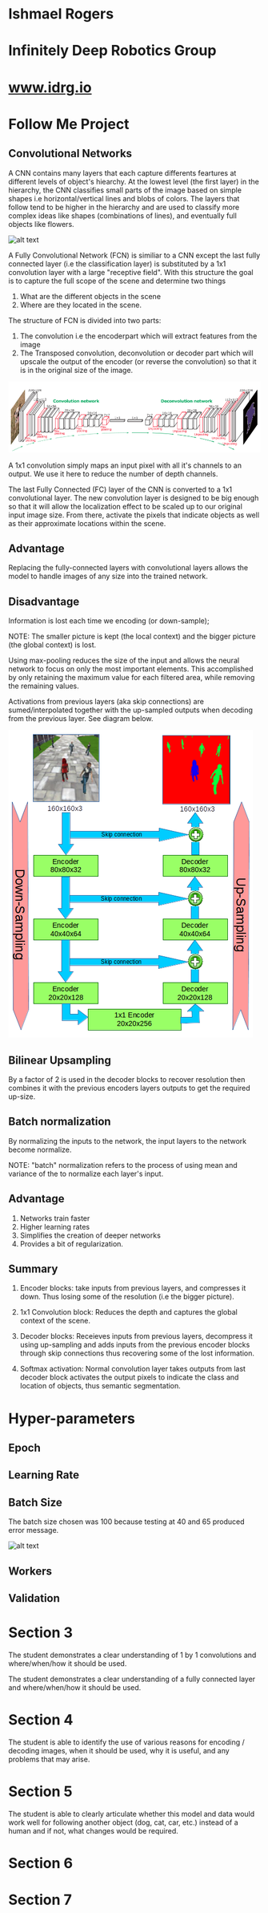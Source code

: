 # Ishmael Rogers
# Infinitely Deep Robotics Group 
# www.idrg.io
# Follow Me Project
[image1]: ./images/CNN.png
[image2]: ./images/fcn.png 
[image3]: ./images/skipp_connect.png
[image4]: .images/100_batch.png

Convolutional Networks
---
A CNN contains many layers that each capture differents feartures at different levels of object's hiearchy. At the lowest level (the first layer) in the hierarchy, the CNN classifies small parts of the image based on simple shapes i.e horizontal/vertical lines and blobs of colors. The layers that follow tend to be higher in the hierarchy and are used to classify more complex ideas like shapes (combinations of lines), and eventually full objects like flowers.

![alt text][image1]


A Fully Convolutional Network (FCN) is similiar to a CNN except the last fully connected layer (i.e the classification layer) is substituted by a 1x1 convolution layer with a large "receptive field". With this structure the goal is to capture the full scope of the scene and determine two things 

1. What are the different objects in the scene 
2. Where are they located in the scene. 


The structure of FCN is divided into two parts:

1. The convolution i.e the encoderpart which will extract features from the image 
2. The Transposed convolution, deconvolution or decoder part which will upscale the output of the encoder (or reverse the convolution) so that it is in the original size of the image.

![alt text][image2]


A 1x1 convolution simply maps an input pixel with all it's channels to an output. We use it here to reduce the number of depth channels.


The last Fully Connected (FC) layer of the CNN is converted to a 1x1 convolutional layer. The new convolution layer is designed to be big enough so that it will allow the localization effect to be scaled up to our original input image size. From there, activate the pixels that indicate objects as well as their approximate locations within the scene. 

Advantage
---
Replacing the fully-connected layers with convolutional layers allows the model to handle images of any size into the trained network.

Disadvantage
---
Information is lost each time we encoding (or down-sample); 

NOTE: The smaller picture is kept (the local context) and the bigger picture (the global context) is lost.

Using max-pooling reduces the size of the input and allows the neural network to focus on only the most important elements. This accomplished by only retaining the maximum value for each filtered area, while removing the remaining values.

Activations from previous layers (aka skip connections) are sumed/interpolated together with the up-sampled outputs when decoding from the previous layer. See diagram below.

![alt text][image3]

Bilinear Upsampling
---
By a factor of 2 is used in the decoder blocks to recover resolution then combines it with the previous encoders layers outputs to get the required up-size. 

Batch normalization 
---
By normalizing the inputs to the network, the input layers to the network become normalize. 

NOTE: "batch" normalization refers to the process of using mean and variance of the to normalize each layer's input. 

Advantage
--- 
1. Networks train faster
2. Higher learning rates
3. Simplifies the creation of deeper networks
4. Provides a bit of regularization.

Summary
---

1. Encoder blocks: take inputs from previous layers, and compresses it down. Thus losing some of the resolution (i.e the bigger picture).

2. 1x1 Convolution block: Reduces the depth and captures the global context of the scene.

3. Decoder blocks: Receieves inputs from previous layers, decompress it using up-sampling and adds inputs from the previous encoder blocks through skip connections thus recovering some of the lost information.

4. Softmax activation: Normal convolution layer takes outputs from last decoder block activates the output pixels to indicate the class and location of objects, thus semantic segmentation. 




# Hyper-parameters 


Epoch
---


Learning Rate
---


Batch Size
---

The batch size chosen was 100 because testing at 40 and 65 produced error message. 

![alt text][image4]


Workers
---


Validation 
---





# Section 3 

The student demonstrates a clear understanding of 1 by 1 convolutions and where/when/how it should be used.

The student demonstrates a clear understanding of a fully connected layer and where/when/how it should be used.




# Section 4



The student is able to identify the use of various reasons for encoding / decoding images, when it should be used, why it is useful, and any problems that may arise.




# Section 5

The student is able to clearly articulate whether this model and data would work well for following another object (dog, cat, car, etc.) instead of a human and if not, what changes would be required.






# Section 6




# Section 7 

